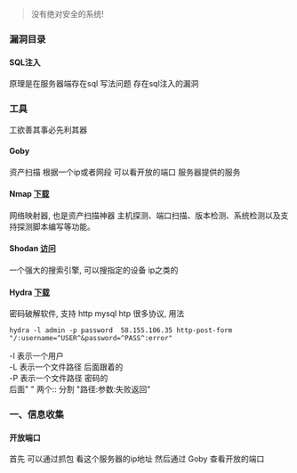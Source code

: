 > 没有绝对安全的系统!



### 漏洞目录
   #### SQL注入
   原理是在服务器端存在sql 写法问题 存在sql注入的漏洞
   
   #### 

### 工具
   工欲善其事必先利其器
   #### Goby
   资产扫描 根据一个ip或者网段 可以看开放的端口 服务器提供的服务

   #### Nmap [下载](https://link.zhihu.com/?target=https%3A//nmap.org/download.html%23purpleheader)
   网络映射器, 也是资产扫描神器 主机探测、端口扫描、版本检测、系统检测以及支持探测脚本编写等功能。

   #### Shodan [访问](https://link.zhihu.com/?target=https%3A//www.shodan.io/)
   一个强大的搜索引擎, 可以搜指定的设备  ip之类的
   
   #### Hydra [下载](https://link.zhihu.com/?target=http%3A//github.com/maaaaz/thc-hydra-windows)
   密码破解软件, 支持 http mysql htp 很多协议, 用法  
   ```text
   hydra -l admin -p password  58.155.106.35 http-post-form "/:username=^USER^&password=^PASS^:error"
```
   -l 表示一个用户  
   -L 表示一个文件路径 后面跟着的  
   -P 表示一个文件路径 密码的  
   后面" " 两个::  分割  "路径:参数:失败返回"







### 一、信息收集
   #### 开放端口
   首先 可以通过抓包 看这个服务器的ip地址  然后通过 Goby 查看开放的端口

